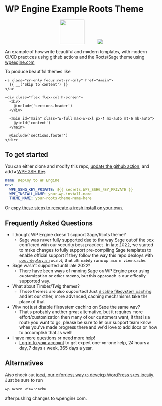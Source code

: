 # WP Engine Example Roots Theme

<p align="center">
<img src="https://wpengine.com/wp-content/uploads/2020/08/WPE-LOGO-H-Default@3x.png" height="80px" style="padding-right: 40px;">
<img src="https://camo.githubusercontent.com/5f0b97ec47b3b185d642826e44b3750209c464c90e610372f55e5356e639c6c0/68747470733a2f2f63646e2e726f6f74732e696f2f6170702f75706c6f6164732f6c6f676f2d736167652e737667">
</p>

An example of how write beautiful and modern templates, with modern CI/CD practices using github actions and the Roots/Sage theme using [wpengine.com](https://wpengine.com)

To produce beautiful themes like
```blade
<a class="sr-only focus:not-sr-only" href="#main">
  {{ __('Skip to content') }}
</a>

<div class="flex flex-col h-screen">
  <div>
    @include('sections.header')
  </div>

  <main id="main" class="w-full max-w-6xl px-4 mx-auto mt-6 mb-auto">
    @yield('content')
  </main>

  @include('sections.footer')
</div>
```

## To get started
You can either clone and modify this repo, [update the github action](https://github.com/wpengine/example-sage-theme/blob/main/.github/workflows/action.yml#L1-L5), and add a [WPE SSH Key](https://wpengine.com/support/github-action-deploy/#Setup_Instructions).
```yml
name: Deploy to WP Engine
env:
  WPE_SSHG_KEY_PRIVATE: ${{ secrets.WPE_SSHG_KEY_PRIVATE }}
  WPE_INSTALL_NAME: your-wp-install-name
  THEME_NAME: your-roots-theme-name-here
```

Or [copy these steps to recreate a fresh install on your own](docs/fresh.md).

## Frequently Asked Questions
- I thought WP Engine doesn't support Sage/Roots theme?
  - Sage was never fully supported due to the way Sage out of the box conflicted with our security best practices. In late 2022, we started to make changes to fully support pre-compiling Sage templates to enable official support if they follow the way this repo deploys with [`post-deploy.sh`](https://github.com/wpengine/example-sage-theme/blob/main/post-deploy.sh) script, that ultimately runs `wp acorn view:cache`.
- Sage wasn't supported until late 2022?
  - There have been ways of running Sage on WP Engine prior using customization or other means, but this approach is our offically supported way.
- What about Timber/Twig themes?
  - Those themes are also supported! Just [disable filesystem caching](https://timber.github.io/docs/guides/hosts-servers/#wordpress-vip) and let our other, more advanced, caching mechanisms take the place of that.
- Why not just disable filesystem caching on Sage the same way?
  - That's probably another great alternative, but it requires more effort/customization then many of our customers want, if that is a route you want to go, please be sure to let our support team know when you've made progress there and we'd love to add docs on how to accomplish that as well!
- I have more questions or need more help!
  - [Log in to your account](https://my.wpengine.com) to get expert one-on-one help, 24 hours a day, 7 days a week, 365 days a year.

## Alternatives

Also check out [local, our effortless way to develop WordPress sites locally](https://localwp.com/). Just be sure to run
```bash
wp acorn view:cache
```
after pushing changes to wpengine.com.
